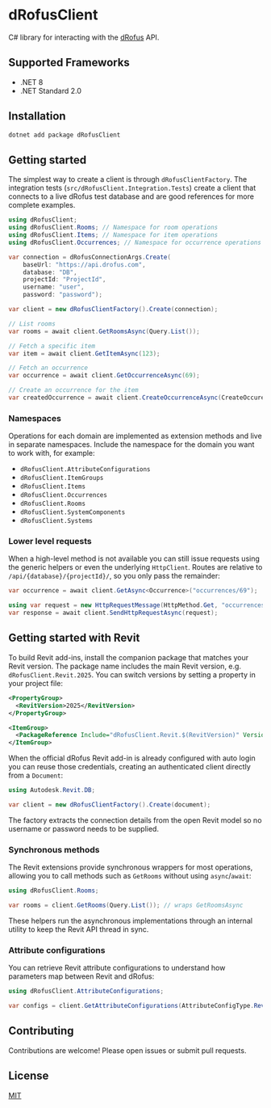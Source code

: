 # dRofusClient

C# library for interacting with the [dRofus](https://drofus.com) API.

## Supported Frameworks

- .NET 8
- .NET Standard 2.0

## Installation

```sh
dotnet add package dRofusClient
```

## Getting started

The simplest way to create a client is through `dRofusClientFactory`. The integration tests (`src/dRofusClient.Integration.Tests`) create a client that connects to a live dRofus test database and are good references for more complete examples.

```csharp
using dRofusClient;
using dRofusClient.Rooms; // Namespace for room operations
using dRofusClient.Items; // Namespace for item operations
using dRofusClient.Occurrences; // Namespace for occurrence operations

var connection = dRofusConnectionArgs.Create(
    baseUrl: "https://api.drofus.com",
    database: "DB",
    projectId: "ProjectId",
    username: "user",
    password: "password");

var client = new dRofusClientFactory().Create(connection);

// List rooms
var rooms = await client.GetRoomsAsync(Query.List());

// Fetch a specific item
var item = await client.GetItemAsync(123);

// Fetch an occurrence
var occurrence = await client.GetOccurrenceAsync(69);

// Create an occurrence for the item
var createdOccurrence = await client.CreateOccurrenceAsync(CreateOccurence.Of(item));
```

### Namespaces

Operations for each domain are implemented as extension methods and live in separate namespaces. Include the namespace for the domain you want to work with, for example:

- `dRofusClient.AttributeConfigurations`
- `dRofusClient.ItemGroups`
- `dRofusClient.Items`
- `dRofusClient.Occurrences`
- `dRofusClient.Rooms`
- `dRofusClient.SystemComponents`
- `dRofusClient.Systems`

### Lower level requests

When a high-level method is not available you can still issue requests using the generic helpers or even the underlying `HttpClient`. Routes are relative to `/api/{database}/{projectId}/`, so you only pass the remainder:

```csharp
var occurrence = await client.GetAsync<Occurrence>("occurrences/69");

using var request = new HttpRequestMessage(HttpMethod.Get, "occurrences/69");
var response = await client.SendHttpRequestAsync(request);
```

## Getting started with Revit

To build Revit add-ins, install the companion package that matches your Revit version. The package name includes the main Revit version, e.g. `dRofusClient.Revit.2025`. You can switch versions by setting a property in your project file:

```xml
<PropertyGroup>
  <RevitVersion>2025</RevitVersion>
</PropertyGroup>

<ItemGroup>
  <PackageReference Include="dRofusClient.Revit.$(RevitVersion)" Version="*" />
</ItemGroup>
```

When the official dRofus Revit add-in is already configured with auto login you can reuse those credentials, creating an authenticated client directly from a `Document`:

```csharp
using Autodesk.Revit.DB;

var client = new dRofusClientFactory().Create(document);
```

The factory extracts the connection details from the open Revit model so no username or password needs to be supplied.

### Synchronous methods

The Revit extensions provide synchronous wrappers for most operations, allowing you to call methods such as `GetRooms` without using `async`/`await`:

```csharp
using dRofusClient.Rooms;

var rooms = client.GetRooms(Query.List()); // wraps GetRoomsAsync
```

These helpers run the asynchronous implementations through an internal utility to keep the Revit API thread in sync.

### Attribute configurations

You can retrieve Revit attribute configurations to understand how parameters map between Revit and dRofus:

```csharp
using dRofusClient.AttributeConfigurations;

var configs = client.GetAttributeConfigurations(AttributeConfigType.RevitOccurrence);
```

## Contributing

Contributions are welcome! Please open issues or submit pull requests.

## License

[MIT](LICENSE)
